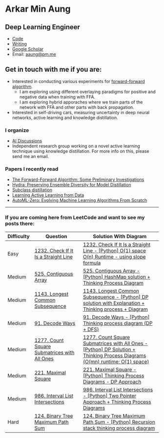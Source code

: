 # Arkar Min Aung
## Deep Learning Engineer
* [Code](https://www.github.com/arkaung)
* [Writing](https://medium.com/@ark_aung)
* [Google Scholar](https://scholar.google.com/citations?user=KRZfXJQAAAAJ)
* Email: <aaung@pm.me>

## Get in touch with me if you are:
* Interested in conducting various experiments for [forward-forward algorithm](https://www.cs.toronto.edu/~hinton/FFA13.pdf).
  * I am exploring using different overlaying paradigms for positive and negative data when training with FFA.
  * I am exploring hybrid apporaches where we train parts of the network with FFA and other parts with back propagation.
* Interested in self-driving cars, measuring uncertainty in deep neural networks, active learning and knowledge distillation.

### I organize
* [AI Discussions](https://arkaung.github.io/aidiscussions/)
* Independent research group working on a novel active learning technique using knowledge distillation. For more info on this, please send me an email.

### Papers I recently read
* [The Forward-Forward Algorithm: Some Preliminary Investigations](https://www.cs.toronto.edu/~hinton/FFA13.pdf)
* [Hydra: Preserving Ensemble Diversity for Model Distillation ](https://openreview.net/forum?id=ByeaXeBFvH)
* [Subclass distillation](https://arxiv.org/pdf/2002.03936.pdf)
* [Learning Active Learning from Data](https://papers.nips.cc/paper/7010-learning-active-learning-from-data.pdf)
* [AutoML-Zero: Evolving Machine Learning Algorithms From Scratch](https://arxiv.org/pdf/2003.03384.pdf)

---

### If you are coming here from LeetCode and want to see my posts there:

| Difficulty | Question                                                                                                                | Solution With Diagram                                                                                                                                                        |
|------------|-------------------------------------------------------------------------------------------------------------------------|------------------------------------------------------------------------------------------------------------------------------------------------------------------------------|
|   Easy     | [1232. Check If It Is a Straight Line](https://leetcode.com/problems/check-if-it-is-a-straight-line/)                   | [1232. Check If It Is a Straight Line - [Python] O(1) space O(n) Runtime - using slope formula](https://leetcode.com/discuss/topic/620137)                                   |
|   Medium   | [525. Contiguous Array](https://leetcode.com/problems/contiguous-array/)                                                | [525. Contiguous Array - [Python] HashMap solution + Thinking Process Diagram](https://leetcode.com/discuss/topic/653541)                                                    |
|   Medium   | [1143. Longest Common Subsequence](https://leetcode.com/problems/longest-common-subsequence/)                           | [1143. Longest Common Subsequence - [Python] DP solution with Explanation + Thinking process + Diagram](https://leetcode.com/discuss/topic/598508)                           |
|   Medium   | [91. Decode Ways](https://leetcode.com/problems/decode-ways/)                                                           | [91. Decode Ways - [Python] Thinking process diagram (DP + DFS)](https://leetcode.com/discuss/topic/608268)                                                                  |
|   Medium   | [1277. Count Square Submatrices with All Ones](https://leetcode.com/problems/count-square-submatrices-with-all-ones/)   | [1277. Count Square Submatrices with All Ones - [Python] DP Solution + Thinking Process Diagrams (O(mn) runtime; O(1) space)](https://leetcode.com/discuss/topic/643429)     |
|   Medium   | [221. Maximal Square](https://leetcode.com/problems/maximal-square/)                                                    | [221. Maximal Square - [Python] Thinking Process Diagrams - DP Approach](https://leetcode.com/discuss/topic/600149)                                                          |
|   Medium   | [986. Interval List Intersections](https://leetcode.com/problems/interval-list-intersection)                            | [986. Interval List Intersections - [Python] Two Pointer Approach + Thinking Process Diagrams](https://leetcode.com/discuss/topic/647482)                                    |
|   Hard     | [124. Binary Tree Maximum Path Sum](https://leetcode.com/problems/binary-tree-maximum-path-sum/)                        | [124. Binary Tree Maximum Path Sum - [Python] Recursion stack thinking process diagram](https://leetcode.com/discuss/topic/603423)                                           |


